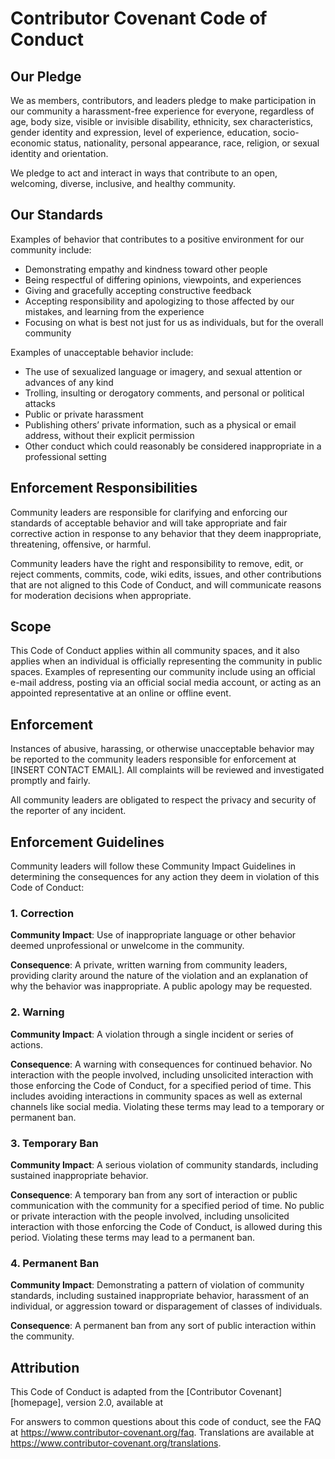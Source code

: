 # Contributor Covenant Code of Conduct


## Our Pledge


We as members, contributors, and leaders pledge to make participation in our community a harassment-free experience for everyone, regardless of age, body size, visible or invisible disability, ethnicity, sex characteristics, gender identity and expression, level of experience, education, socio-economic status, nationality, personal appearance, race, religion, or sexual identity and orientation.


We pledge to act and interact in ways that contribute to an open, welcoming, diverse, inclusive, and healthy community.


## Our Standards


Examples of behavior that contributes to a positive environment for our community include:


- Demonstrating empathy and kindness toward other people
- Being respectful of differing opinions, viewpoints, and experiences
- Giving and gracefully accepting constructive feedback
- Accepting responsibility and apologizing to those affected by our mistakes, and learning from the experience
- Focusing on what is best not just for us as individuals, but for the overall community


Examples of unacceptable behavior include:


- The use of sexualized language or imagery, and sexual attention or advances of any kind
- Trolling, insulting or derogatory comments, and personal or political attacks
- Public or private harassment
- Publishing others’ private information, such as a physical or email address, without their explicit permission
- Other conduct which could reasonably be considered inappropriate in a professional setting


## Enforcement Responsibilities


Community leaders are responsible for clarifying and enforcing our standards of acceptable behavior and will take appropriate and fair corrective action in response to any behavior that they deem inappropriate, threatening, offensive, or harmful.


Community leaders have the right and responsibility to remove, edit, or reject comments, commits, code, wiki edits, issues, and other contributions that are not aligned to this Code of Conduct, and will communicate reasons for moderation decisions when appropriate.


## Scope


This Code of Conduct applies within all community spaces, and it also applies when an individual is officially representing the community in public spaces. Examples of representing our community include using an official e-mail address, posting via an official social media account, or acting as an appointed representative at an online or offline event.


## Enforcement


Instances of abusive, harassing, or otherwise unacceptable behavior may be reported to the community leaders responsible for enforcement at [INSERT CONTACT EMAIL]. All complaints will be reviewed and investigated promptly and fairly.


All community leaders are obligated to respect the privacy and security of the reporter of any incident.


## Enforcement Guidelines


Community leaders will follow these Community Impact Guidelines in determining the consequences for any action they deem in violation of this Code of Conduct:


### 1. Correction


**Community Impact**: Use of inappropriate language or other behavior deemed unprofessional or unwelcome in the community.


**Consequence**: A private, written warning from community leaders, providing clarity around the nature of the violation and an explanation of why the behavior was inappropriate. A public apology may be requested.


### 2. Warning


**Community Impact**: A violation through a single incident or series of actions.


**Consequence**: A warning with consequences for continued behavior. No interaction with the people involved, including unsolicited interaction with those enforcing the Code of Conduct, for a specified period of time. This includes avoiding interactions in community spaces as well as external channels like social media. Violating these terms may lead to a temporary or permanent ban.


### 3. Temporary Ban


**Community Impact**: A serious violation of community standards, including sustained inappropriate behavior.


**Consequence**: A temporary ban from any sort of interaction or public communication with the community for a specified period of time. No public or private interaction with the people involved, including unsolicited interaction with those enforcing the Code of Conduct, is allowed during this period. Violating these terms may lead to a permanent ban.


### 4. Permanent Ban


**Community Impact**: Demonstrating a pattern of violation of community standards, including sustained inappropriate behavior, harassment of an individual, or aggression toward or disparagement of classes of individuals.


**Consequence**: A permanent ban from any sort of public interaction within the community.


## Attribution


This Code of Conduct is adapted from the [Contributor Covenant][homepage], version 2.0, available at 




For answers to common questions about this code of conduct, see the FAQ at https://www.contributor-covenant.org/faq. Translations are available at https://www.contributor-covenant.org/translations.


